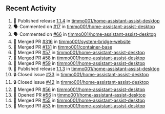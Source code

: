 ## Recent Activity

<!--START_SECTION:activity-->
1. 🚀 Published release [1.1.4](https://github.com/1.1.4) in [timmo001/home-assistant-assist-desktop](https://github.com/timmo001/home-assistant-assist-desktop)
2. 🗣 Commented on [#17](https://github.com/timmo001/home-assistant-assist-desktop/issues/17) in [timmo001/home-assistant-assist-desktop](https://github.com/timmo001/home-assistant-assist-desktop)
3. 🗣 Commented on [#66](https://github.com/timmo001/home-assistant-assist-desktop/issues/66) in [timmo001/home-assistant-assist-desktop](https://github.com/timmo001/home-assistant-assist-desktop)
4. 🎉 Merged PR [#316](https://github.com/timmo001/system-bridge-website/pull/316) in [timmo001/system-bridge-website](https://github.com/timmo001/system-bridge-website)
5. 🎉 Merged PR [#131](https://github.com/timmo001/container-base/pull/131) in [timmo001/container-base](https://github.com/timmo001/container-base)
6. 🎉 Merged PR [#57](https://github.com/timmo001/home-assistant-assist-desktop/pull/57) in [timmo001/home-assistant-assist-desktop](https://github.com/timmo001/home-assistant-assist-desktop)
7. 🎉 Merged PR [#58](https://github.com/timmo001/home-assistant-assist-desktop/pull/58) in [timmo001/home-assistant-assist-desktop](https://github.com/timmo001/home-assistant-assist-desktop)
8. 🎉 Merged PR [#59](https://github.com/timmo001/home-assistant-assist-desktop/pull/59) in [timmo001/home-assistant-assist-desktop](https://github.com/timmo001/home-assistant-assist-desktop)
9. 🚀 Published release [1.1.3](https://github.com/1.1.3) in [timmo001/home-assistant-assist-desktop](https://github.com/timmo001/home-assistant-assist-desktop)
10. 🔒 Closed issue [#33](https://github.com/timmo001/home-assistant-assist-desktop/issues/33) in [timmo001/home-assistant-assist-desktop](https://github.com/timmo001/home-assistant-assist-desktop)
11. 🔒 Closed issue [#42](https://github.com/timmo001/home-assistant-assist-desktop/issues/42) in [timmo001/home-assistant-assist-desktop](https://github.com/timmo001/home-assistant-assist-desktop)
12. 🎉 Merged PR [#56](https://github.com/timmo001/home-assistant-assist-desktop/pull/56) in [timmo001/home-assistant-assist-desktop](https://github.com/timmo001/home-assistant-assist-desktop)
13. 💪 Opened PR [#56](https://github.com/timmo001/home-assistant-assist-desktop/pull/56) in [timmo001/home-assistant-assist-desktop](https://github.com/timmo001/home-assistant-assist-desktop)
14. 🎉 Merged PR [#55](https://github.com/timmo001/home-assistant-assist-desktop/pull/55) in [timmo001/home-assistant-assist-desktop](https://github.com/timmo001/home-assistant-assist-desktop)
15. 🎉 Merged PR [#53](https://github.com/timmo001/home-assistant-assist-desktop/pull/53) in [timmo001/home-assistant-assist-desktop](https://github.com/timmo001/home-assistant-assist-desktop)
<!--END_SECTION:activity-->
